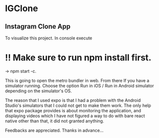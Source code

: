 # IGClone
## Instagram Clone App
To visualize this project. In console execute 
# !! Make sure to run npm install first.
-> npm start -c.

This is going to open the metro bundler in web. 
From there If you have a simulator running. 
Choose the option Run in iOS / Run in Android simulator depending on the simulator's OS. 

The reason that I used expo is that I had a problem with the Android Studio's simulators that I could not get to make them work.
The only help that expo package provides is about monitoring the application, and displaying videos which I have not figured 
a way to do with bare react native other than that, it did not granted anything. 

Feedbacks are appreciated.
Thanks in advance...
